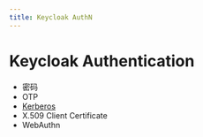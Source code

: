 ```yaml
---
title: Keycloak AuthN
---
```


# Keycloak Authentication

- 密码
- OTP
- [Kerberos](https://www.keycloak.org/docs/latest/server_admin/#_kerberos)
- X.509 Client Certificate
- WebAuthn
